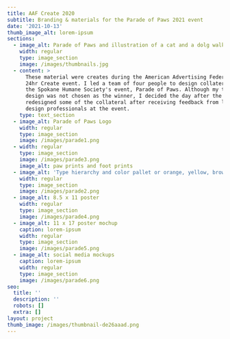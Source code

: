 ```yaml
---
title: AAF Create 2020
subtitle: Branding & materials for the Parade of Paws 2021 event
date: '2021-10-13'
thumb_image_alt: lorem-ipsum
sections:
  - image_alt: Parade of Paws and illustration of a cat and a dolg walking
    width: regular
    type: image_section
    image: /images/thumbnails.jpg
  - content: >
      These material were creates during the American Advertising Federation's
      24hr Create event. I led a team of four people to design collateral for
      the Spokane Humane Society's event, Parade of Paws. Although my team's 
      design was not chosen as the winner, I decided the day after the event to
      redesigned some of the collateral after receiving feedback from local
      design professionals at the event.
    type: text_section
  - image_alt: Parade of Paws Logo
    width: regular
    type: image_section
    image: /images/parade1.png
  - width: regular
    type: image_section
    image: /images/parade3.png
    image_alt: paw prints and foot prints
  - image_alt: 'Type hierarchy and color pallet or orange, yellow, brown, and aqua'
    width: regular
    type: image_section
    image: /images/parade2.png
  - image_alt: 8.5 x 11 poster
    width: regular
    type: image_section
    image: /images/parade4.png
  - image_alt: 11 x 17 poster mochup
    caption: lorem-ipsum
    width: regular
    type: image_section
    image: /images/parade5.png
  - image_alt: social media mockups
    caption: lorem-ipsum
    width: regular
    type: image_section
    image: /images/parade6.png
seo:
  title: ''
  description: ''
  robots: []
  extra: []
layout: project
thumb_image: /images/thumbnail-de26aaad.png
---
```

